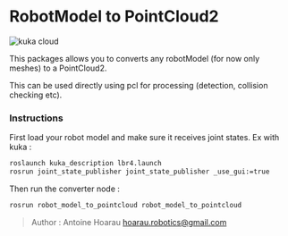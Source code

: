 RobotModel to PointCloud2
====================
![kuka cloud](http://googledrive.com/host/0B6zWJ1Gzg1UTUW1rYVpiMUZvUkk/robotcloud_small.png)

This packages allows you to converts any robotModel (for now only meshes) to a PointCloud2.

This can be used directly using pcl for processing (detection, collision checking etc).

### Instructions

First load your robot model and make sure it receives joint states. Ex with kuka : 
```bash
roslaunch kuka_description lbr4.launch
rosrun joint_state_publisher joint_state_publisher _use_gui:=true
```
Then run the converter node : 

```bash
rosrun robot_model_to_pointcloud robot_model_to_pointcloud
```

> Author : Antoine Hoarau <hoarau.robotics@gmail.com> 


